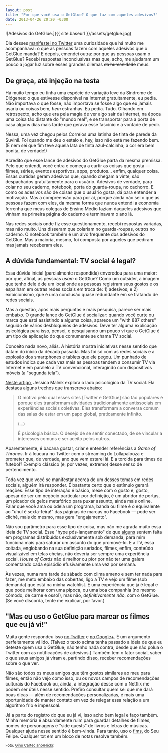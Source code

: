 ```yaml
---
layout: post
title: "Por que você usa o GetGlue? O que faz com aqueles adesivos?"
date: 2013-04-26 20:20 -0300
---
```

![Adesivos do GetGlue.]({{ site.baseurl }}/assets/getglue.jpg)

Dia desses [manifestei no Twitter](https://twitter.com/ghedin/status/326661956490625024) uma curiosidade que há muito me acompanhava: o que as pessoas fazem com aqueles adesivos que o GetGlue manda? E depois, emendei outra: por que as pessoas usam o GetGlue? Recebi respostas inconclusivas mas que, acho, me ajudaram um pouco a jogar luz sobre esses grandes dilemas <span style="text-decoration:line-through;">da humanidade</span> meus.

## De graça, até injeção na testa

Há muito tempo eu tinha uma espécie de variação leve da Síndrome de Diógenes: o que estivesse disponível na Internet gratuitamente, eu pedia. Não importava o que fosse, não importava se fosse algo que eu jamais usaria ou coisas bem, _bem_ estranhas. Eu pedia. Tudo. Olhando em retrospecto, acho que era pela magia de ver algo sair da Internet, na época uma coisa tão distante do "mundo real", e se transportar para a porta de casa alguns dias mais tarde que gerava esse fascínio e a vontade de pedir.

Nessa, uma vez chegou pelos Correios uma latinha de tinta de parede da Suvinil. Foi quando me deu o estalo e, hey, isso não está me fazendo bem. (E nem sei que fim teve aquela lata de tinta azul-calcinha; a cor era bem bonita, de verdade!)

Acredito que esse lance de adesivos do GetGlue parta da mesma premissa. Pelo que entendi, você entra e começa a curtir as coisas que gosta — filmes, séries, eventos esportivos, apps, produtos… enfim, qualquer coisa. Essas curtidas geram adesivos que, quando chegam a vinte, são despachados gratuitamente para o usuário. Adesivos de verdade, para colar no seu caderno, notebook, porta do guarda-roupa, no cachorro. E como os adesivos são de coisas que o usuário gosta, dá para entender a motivação. Mas a compreensão para por aí, porque ainda não sei o que as pessoas fazem com eles, da mesma forma que nunca entendi a economia ferrenha que meus colegas de Ensino Médio faziam daqueles adesivos que vinham na primeira página do caderno e terminavam o ano lá.

Nas redes sociais onde fiz esse questionamento, recebi respostas variadas, mas não muito. Uns disseram que colariam no guarda-roupas, outros no caderno. O notebook também é um alvo frequente dos adesivos do GetGlue. Mas a maioria, mesmo, foi composta por aqueles que pediram mas jamais receberam eles.

## A dúvida fundamental: TV social é legal?

Essa dúvida inicial (parcialmente respondida) enveredou para uma maior: por que, afinal, as pessoas _usam_ o GetGlue? Como um outsider, a imagem que tenho dele é de um local onde as pessoas registram seus gostos e os espalham em outras redes sociais em troca de: 1) adesivos; e 2) exibicionismo, que é uma conclusão quase redundante em se tratando de redes sociais.

Mas a questão, após mais perguntas e mais pesquisa, parece ser mais embaixo. O grande lance do GetGlue é socializar: quando você curte ou marca que está assistindo a alguma coisa, aparece um "with 887 others" seguido de vários desbloqueios de adesivos. Deve ter alguma explicação psicológica para isso, pensei, e pesquisando um pouco vi que o GetGlue é um tipo de aplicação do que comumente se chama TV social.

Conceito nada novo, aliás. A história mostra iniciativas nesse sentido que datam do início da década passada. Mas foi só com as redes sociais e a explosão dos smartphones e tablets que ele pegou. Um punhado de estudos indica que cada vez mais as pessoas tendem a consumir TV via Internet e em paralelo à TV convencional, interagindo com dispositivos móveis (a "segunda tela").

[Neste artigo](http://www.blog.jessicamalnik.com/2011/09/29/the-psychology-behind-social-tv/ "The Psychology Behind Social TV"), Jessica Malnik explora o lado psicológico da TV social. Ela destaca alguns trechos que transcrevo abaixo:

> O motivo pelo qual esses sites [Twitter e GetGlue] são tão populares é porque eles transformam atividades tradicionalmente antissociais em experiências sociais coletivas. Eles transformam a conversa comum das salas de estar em um papo global, praticamente infinito.
>
> (…)
>
> É psicologia básica. O desejo de se sentir conectado, de se vincular a interesses comuns e ser aceito pelos outros.

Aparentemente, é bacana gostar, criar e entender referências a _Game of Thrones_. Ir à loucura no Twitter com o streaming do Lollapalooza e prometer que, de verdade, ano que vem estarei lá. E a torcida para times de futebol? Exemplo clássico (e, por vezes, extremo) desse senso de pertencimento.

Toda vez que você se manifestar acerca de um desses temas em redes sociais, alguém irá responder. É bastante certo que o estímulo gerará reações. Esse tipo de interação é básico, mexe com o gosto e, gosto, apesar de ser um negócio particular por definição, é um abridor de portas, um picador de gelos metafórico para puxar assunto, ainda mais online. Falar que você ama ou odeia um programa, banda ou filme é o equivalente ao "uhul é sexta-feira!" das páginas de marcas no Facebook — pode ser clichê, mais do mesmo, mas gera "engajamento".

Não sou parâmetro para esse tipo de coisa, mas não me agrada muito essa ideia de TV social. Esse "hype pós-lançamento" de que [alguns](http://parislemon.com/post/46109043512/sometimes-i-like-to-wait) sentem falta em programas distribuídos exclusivamente sob demanda, para mim funciona mais para saturar um assunto do que promovê-lo. E a TV, essa coitada, englobando na sua definição seriados, filmes, enfim, conteúdo visualizável em telas cheias, não deveria ser sempre uma experiência social. _House of Cards_ não é melhor ou pior por não ter uma galera comentando cada episódio efusivamente uma vez por semana.

Às vezes, numa rara tarde de sábado com clima ameno e sem ter nada para fazer, me meto embaixo das cobertas, ligo a TV e vejo um filme (sob demanda) que está na minha watchlist. É uma experiência que já é legal e que pode melhorar com uma pipoca, ou uma boa companhia (no mesmo cômodo, de carne e osso!), mas não, _definitivamente não_, com o GetGlue. (Se você discorda, tente me explicar, por favor.)

## "Mas eu uso o GetGlue para marcar os filmes que eu já vi!"

Muita gente respondeu isso [no Twitter](https://twitter.com/ghedin/status/326706387243659265) e [no Google+](https://plus.google.com/u/0/102088801366341413192/posts/83mU3scMbMz). É um argumento perfeitamente válido. (Talvez o texto acima tenha passado a ideia de que eu deteste quem usa o GetGlue; não tenho nada contra, desde que não polua o Twitter com as notificações de adesivos.) Também tem o fator social, saber o que seus amigos já viram e, partindo disso, receber recomendações sobre o que ver.

Não são todos os meus amigos que têm gostos similares ao meu para filmes, então não vejo como isso, ou os novos campos de recomendações culturais do Facebook ou, ainda, a integração desse com o Netflix me podem ser úteis nesse sentido. Prefiro consultar quem sei que me dará boas dicas — além de recomendações personalizadas, é mais uma oportunidade de manter contato em vez de relegar essa relação a um algoritmo frio e impessoal.

Já a parte do registro do que eu já vi, isso acho bem legal e faço também. Minha memória é absurdamente ruim para guardar detalhes de filmes, nomes de personagens e "side quests" de livros e letras de músicas. Qualquer ajuda nesse sentido é bem-vinda. Para tanto, uso o [flms](https://github.com/seufelipe/flms), do Seu Felipe. Qualquer txt em um bloco de notas resolve também.

<small>Foto: [Gino Carteciano/Flickr](https://www.flickr.com/photos/bigbaddie/5409269451/).</small>
